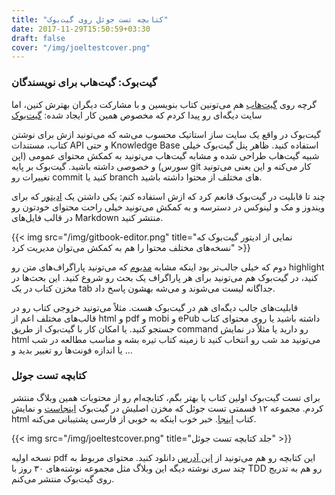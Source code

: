 ```yaml
---
title: "کتابچه تست جوئل روی گیت‌بوک"
date: 2017-11-29T15:50:59+03:30
draft: false
cover: "/img/joeltestcover.png"
---
```


### گیت‌بوک: گیت‌هاب برای نویسندگان

گرچه روی [گیت‌هاب](https://github.com) هم می‌تونین کتاب بنویسین و با مشارکت دیگران بهترش کنین، اما سایت دیگه‌ای رو پیدا کردم که مخصوص همین کار ایجاد شده: [گیت‌بوک](https://gitbook.com)

گیت‌بوک در واقع یک سایت ساز استاتیک محسوب می‌شه که می‌تونید ازش برای نوشتن کتاب، مستندات API و حتی Knowledge Base استفاده کنید. ظاهر پنل گیت‌بوک خیلی شبیه گیت‌هاب طراحی شده و مشابه گیت‌هاب می‌تونید به کمکش محتوای عمومی (اپن سورس) و خصوصی داشته باشید. گیت‌بوک بر پایه git کار می‌کنه و این یعنی می‌تونید تغییرات رو commit کنید یا branch های مختلف از محتوا داشته باشید.

چند تا قابلیت در گیت‌بوک قانعم کرد که ازش استفاده کنم: یکی داشتن یک [ادیتور](https://www.gitbook.com/editor) که برای ویندوز و مک و لینوکس در دسترسه و به کمکش می‌تونید خیلی راحت محتوای خودتون رو در قالب فایل‌های Markdown منتشر کنید.

{{< img src="/img/gitbook-editor.png" title="نمایی از ادیتور گیت‌بوک که نسخه‌های مختلف محتوا را هم به کمکش می‌توان مدیریت کرد" >}}

دوم که خیلی جالب‌تر بود اینکه مشابه [مدیوم](https://medium.com) که می‌تونید پاراگراف‌های متن رو highlight کنید، در گیت‌بوک هم می‌تونید برای هر پاراگراف یک بحث رو شروع کنید. این بحث‌ها در مخزن کتاب در یک tab جداگانه لیست می‌شوند و می‌شه بهشون پاسخ داد.

قابلیت‌های جالب دیگه‌ای هم در گیت‌بوک هست. مثلاً می‌تونید خروجی کتاب رو در قالب‌های مختلف اعم از html و pdf و mobi و ePub داشته باشید یا روی محتوای کتاب جستجو کنید. یا امکان کار با گیت‌بوک از طریق command رو دارید یا مثلاً در نمایش html می‌تونید مد شب رو انتخاب کنید تا زمینه کتاب تیره بشه و مناسب مطالعه در شب یا اندازه فونت‌ها رو تغییر بدید و ...

### کتابچه تست جوئل

برای تست گیت‌بوک اولین کتاب یا بهتر بگم، کتابچه‌ام رو از محتویات همین وبلاگ منتشر کردم. مجموعه ۱۲ قسمتی تست جوئل که مخزن اصلیش در گیت‌بوک [اینجاست](https://www.gitbook.com/book/hameds/joeltest/details) و نمایش html کتاب [اینجا](https://hameds.gitbooks.io/joeltest/content/cover.html). خبر خوب اینکه به خوبی از فارسی پشتیبانی می‌کنه.

{{< img src="/img/joeltestcover.png" title="جلد کتابچه تست جوئل" >}}

نسخه اولیه pdf این کتابچه رو هم می‌تونید از [این آدرس](https://www.gitbook.com/download/pdf/book/hameds/joeltest) دانلود کنید. محتوای مربوط به چند سری نوشته دیگه این وبلاگ مثل مجموعه نوشته‌های ۳۰ روز با TDD رو هم به تدریج روی گیت‌بوک منتشر می‌کنم.